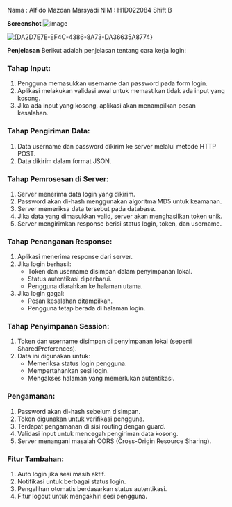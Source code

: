 Nama : Alfido Mazdan Marsyadi
NIM  : H1D022084
Shift B

**Screenshot**
![image](https://github.com/user-attachments/assets/2013a570-934e-4b33-91a5-d7302c884bd5)

![{DA2D7E7E-EF4C-4386-8A73-DA36635A8774}](https://github.com/user-attachments/assets/148aa131-2db0-4d06-9ff0-0aa7b5db7004)

**Penjelasan**
Berikut adalah penjelasan tentang cara kerja login:

### Tahap Input:
1. Pengguna memasukkan username dan password pada form login.
2. Aplikasi melakukan validasi awal untuk memastikan tidak ada input yang kosong.
3. Jika ada input yang kosong, aplikasi akan menampilkan pesan kesalahan.

### Tahap Pengiriman Data:
1. Data username dan password dikirim ke server melalui metode HTTP POST.
2. Data dikirim dalam format JSON.

### Tahap Pemrosesan di Server:
1. Server menerima data login yang dikirim.
2. Password akan di-hash menggunakan algoritma MD5 untuk keamanan.
3. Server memeriksa data tersebut pada database.
4. Jika data yang dimasukkan valid, server akan menghasilkan token unik.
5. Server mengirimkan response berisi status login, token, dan username.

### Tahap Penanganan Response:
1. Aplikasi menerima response dari server.
2. Jika login berhasil:
   - Token dan username disimpan dalam penyimpanan lokal.
   - Status autentikasi diperbarui.
   - Pengguna diarahkan ke halaman utama.
3. Jika login gagal:
   - Pesan kesalahan ditampilkan.
   - Pengguna tetap berada di halaman login.

### Tahap Penyimpanan Session:
1. Token dan username disimpan di penyimpanan lokal (seperti SharedPreferences).
2. Data ini digunakan untuk:
   - Memeriksa status login pengguna.
   - Mempertahankan sesi login.
   - Mengakses halaman yang memerlukan autentikasi.

### Pengamanan:
1. Password akan di-hash sebelum disimpan.
2. Token digunakan untuk verifikasi pengguna.
3. Terdapat pengamanan di sisi routing dengan guard.
4. Validasi input untuk mencegah pengiriman data kosong.
5. Server menangani masalah CORS (Cross-Origin Resource Sharing).

### Fitur Tambahan:
1. Auto login jika sesi masih aktif.
2. Notifikasi untuk berbagai status login.
3. Pengalihan otomatis berdasarkan status autentikasi.
4. Fitur logout untuk mengakhiri sesi pengguna.
